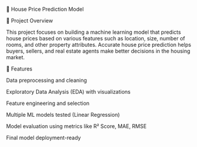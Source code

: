 🏡 House Price Prediction Model

📌 Project Overview

This project focuses on building a machine learning model that predicts house prices based on various features such as location, size, number of rooms, and other property attributes. Accurate house price prediction helps buyers, sellers, and real estate agents make better decisions in the housing market.

🚀 Features

Data preprocessing and cleaning

Exploratory Data Analysis (EDA) with visualizations

Feature engineering and selection

Multiple ML models tested (Linear Regression)

Model evaluation using metrics like R² Score, MAE, RMSE

Final model deployment-ready
